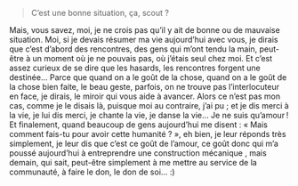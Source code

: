 > C’est une bonne situation, ça, scout ?

Mais, vous savez, moi, je ne crois pas qu’il y ait de bonne ou de mauvaise situation. Moi, si je devais résumer ma vie aujourd’hui avec vous, je dirais que c’est d’abord des rencontres, des gens qui m’ont tendu la main, peut-être à un moment où je ne pouvais pas, où j’étais seul chez moi. Et c’est assez curieux de se dire que les hasards, les rencontres forgent une destinée… Parce que quand on a le goût de la chose, quand on a le goût de la chose bien faite, le beau geste, parfois, on ne trouve pas l’interlocuteur en face, je dirais, le miroir qui vous aide à avancer. Alors ce n’est pas mon cas, comme je le disais là, puisque moi au contraire, j’ai pu ; et je dis merci à la vie, je lui dis merci, je chante la vie, je danse la vie… Je ne suis qu’amour ! Et finalement, quand beaucoup de gens aujourd’hui me disent : « Mais comment fais-tu pour avoir cette humanité ? », eh bien, je leur réponds très simplement, je leur dis que c’est ce goût de l’amour, ce goût donc qui m’a poussé aujourd’hui à entreprendre une construction mécanique , mais demain, qui sait, peut-être simplement à me mettre au service de la communauté, à faire le don, le don de soi…
:)
